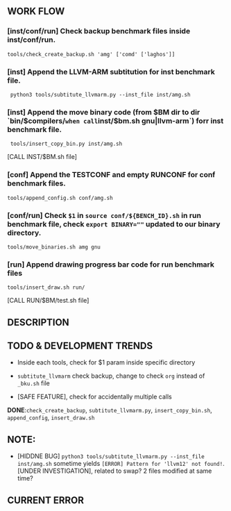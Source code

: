## WORK FLOW


### [inst/conf/run] Check backup benchmark files inside inst/conf/run.

`tools/check_create_backup.sh 'amg' ['comd' ['laghos']]`

### [inst] Append the LLVM-ARM subtitution for inst benchmark file.

` python3 tools/subtitute_llvmarm.py --inst_file inst/amg.sh`

### [inst] Append the move binary code (from $BM dir to dir `bin/$compilers/` when call `inst/$bm.sh gnu|llvm-arm`) forr inst benchmark file.

` tools/insert_copy_bin.py inst/amg.sh`

[CALL INST/$BM.sh file]

### [conf] Append the TESTCONF and empty RUNCONF for conf benchmark files.

`tools/append_config.sh conf/amg.sh`

### [conf/run] Check `$1` in `source conf/${BENCH_ID}.sh` in run benchmark file, check `export BINARY=""` updated to our binary directory.

`tools/move_binaries.sh amg gnu`

### [run] Append drawing progress bar code for run benchmark files

`tools/insert_draw.sh run/`

[CALL RUN/$BM/test.sh file]

## DESCRIPTION

## TODO & DEVELOPMENT TRENDS

+ Inside each tools, check for $1 param inside specific directory

+ `subtitute_llvmarm` check backup, change to check `org` instead of `_bku.sh` file

+ [SAFE FEATURE], check for accidentally  multiple calls

**DONE**:`check_create_backup`, `subtitute_llvmarm.py`, `insert_copy_bin.sh`, `append_config`, `insert_draw.sh`

## NOTE:

- [HIDDNE BUG] `python3 tools/subtitute_llvmarm.py --inst_file inst/amg.sh` sometime yields `[ERROR] Pattern for 'llvm12' not found!`. [UNDER INVESTIGATION],
    related to swap? 2 files modified at same time?

## CURRENT ERROR

